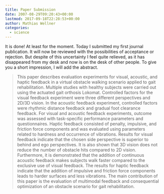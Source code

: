 ```yaml
---
title: Paper Submission
date: 2007-08-29T09:20:43+00:00
lastmod: 2017-09-18T22:28:53+00:00
author: Mathias Wellner
categories:
  - science
---
```

It is done! At least for the moment. Today I submitted my first journal publication. It will now be reviewed with the possibilities of acceptance or rejection. But despite of this uncertainty I feel quite relieved, as it has disappeared from my desk and now is on the desk of other people. To give you a short impression, I will add the abstract.

<blockquote class="blockquote">
  This paper describes evaluation experiments for visual, acoustic, and haptic feedback in a virtual obstacle walking scenario applied to gait rehabilitation. Multiple studies with healthy subjects were carried out using the actuated gait orthosis Lokomat. Controlled factors for the visual feedback experiment were three different perspectives and 2D/3D vision. In the acoustic feedback experiment, controlled factors were rhythmic distance feedback and gradual foot clearance feedback. For visual and acoustic feedback experiments, outcome was assessed with
  task-specific performance parameters and questionnaires. Haptic feedback consisted of penalty, impulsive, and friction force components and was evaluated using parameters related to hardness and occurrence of vibrations. Results for visual feedback indicate that the chosen side perspective is superior to behind and ego perspectives. It is also shown that 3D vision does not reduce the number of obstacle hits compared to 2D vision. Furthermore, it is demonstrated that the addition of continuous acoustic feedback makes subjects walk faster compared to the exclusive use of visual feedback. The results for haptic feedback indicate that the addition of impulsive and friction force components leads to harder surfaces and less vibrations. The main contribution of this paper is the evaluation of multimodal feedback and consequential optimization of an obstacle scenario for gait rehabilitation.
</blockquote>